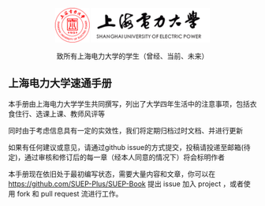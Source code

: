 <p style="text-align: center;">
    <img src="static/imgs/logo.png" alt="suep icon" style="width: 70px; height: 70px"> 
    <img src="static/imgs/name.png" alt="suep icon" style="height: 70px">
</p>
<p style="text-align: center;">致所有上海电力大学的学生（曾经、当前、未来）</p>

## 上海电力大学速通手册
本手册由上海电力大学学生共同撰写，列出了大学四年生活中的注意事项，包括衣食住行、选课上课、教师风评等

同时由于考虑信息具有一定的实效性，我们将定期归档过时文档、并进行更新

如果有任何建议或意见，请通过github issue的方式提交，投稿请投递至邮箱(待定)，通过审核和修订后的每一章（经本人同意的情况下）将会标明作者

本手册现在依旧处于最初编写状态，需要大量内容和文章，你可以在 https://github.com/SUEP-Plus/SUEP-Book 提出 issue 加入 project ，或者使用 fork 和 pull request 流进行工作。